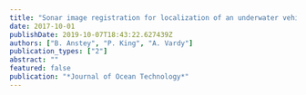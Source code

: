 ```yaml
---
title: "Sonar image registration for localization of an underwater vehicle"
date: 2017-10-01
publishDate: 2019-10-07T18:43:22.627439Z
authors: ["B. Anstey", "P. King", "A. Vardy"]
publication_types: ["2"]
abstract: ""
featured: false
publication: "*Journal of Ocean Technology*"
---
```



